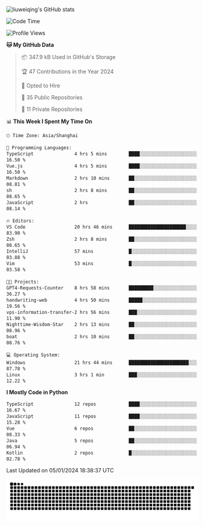 ![liuweiqing's GitHub stats](https://github-readme-stats.vercel.app/api?username=14790897&show_icons=true&locale=cn&include_all_commits=true&count_private=true)

<!--START_SECTION:waka-->
![Code Time](http://img.shields.io/badge/Code%20Time-610%20hrs%206%20mins-blue)

![Profile Views](http://img.shields.io/badge/Profile%20Views-15-blue)

**🐱 My GitHub Data** 

> 📦 347.9 kB Used in GitHub's Storage 
 > 
> 🏆 47 Contributions in the Year 2024
 > 
> 💼 Opted to Hire
 > 
> 📜 35 Public Repositories 
 > 
> 🔑 11 Private Repositories 
 > 
📊 **This Week I Spent My Time On** 

```text
🕑︎ Time Zone: Asia/Shanghai

💬 Programming Languages: 
TypeScript               4 hrs 5 mins        ████░░░░░░░░░░░░░░░░░░░░░   16.50 % 
Vue.js                   4 hrs 5 mins        ████░░░░░░░░░░░░░░░░░░░░░   16.50 % 
Markdown                 2 hrs 10 mins       ██░░░░░░░░░░░░░░░░░░░░░░░   08.81 % 
sh                       2 hrs 8 mins        ██░░░░░░░░░░░░░░░░░░░░░░░   08.65 % 
JavaScript               2 hrs               ██░░░░░░░░░░░░░░░░░░░░░░░   08.14 % 

🔥 Editors: 
VS Code                  20 hrs 46 mins      █████████████████████░░░░   83.90 % 
Zsh                      2 hrs 8 mins        ██░░░░░░░░░░░░░░░░░░░░░░░   08.65 % 
IntelliJ                 57 mins             █░░░░░░░░░░░░░░░░░░░░░░░░   03.88 % 
Vim                      53 mins             █░░░░░░░░░░░░░░░░░░░░░░░░   03.58 % 

🐱‍💻 Projects: 
GPT4-Requests-Counter    8 hrs 58 mins       █████████░░░░░░░░░░░░░░░░   36.27 % 
handwriting-web          4 hrs 50 mins       █████░░░░░░░░░░░░░░░░░░░░   19.56 % 
vps-information-transfer-2 hrs 56 mins       ███░░░░░░░░░░░░░░░░░░░░░░   11.90 % 
Nighttime-Wisdom-Star    2 hrs 13 mins       ██░░░░░░░░░░░░░░░░░░░░░░░   08.96 % 
boat                     2 hrs 10 mins       ██░░░░░░░░░░░░░░░░░░░░░░░   08.76 % 

💻 Operating System: 
Windows                  21 hrs 44 mins      ██████████████████████░░░   87.78 % 
Linux                    3 hrs 1 min         ███░░░░░░░░░░░░░░░░░░░░░░   12.22 % 
```

**I Mostly Code in Python** 

```text
TypeScript               12 repos            ████░░░░░░░░░░░░░░░░░░░░░   16.67 % 
JavaScript               11 repos            ████░░░░░░░░░░░░░░░░░░░░░   15.28 % 
Vue                      6 repos             ██░░░░░░░░░░░░░░░░░░░░░░░   08.33 % 
Java                     5 repos             ██░░░░░░░░░░░░░░░░░░░░░░░   06.94 % 
Kotlin                   2 repos             █░░░░░░░░░░░░░░░░░░░░░░░░   02.78 % 
```




 Last Updated on 05/01/2024 18:38:37 UTC
<!--END_SECTION:waka-->

<picture>
  <source media="(prefers-color-scheme: dark)" srcset="https://raw.githubusercontent.com/14790897/14790897/output/github-contribution-grid-snake-dark.svg" />
  <source media="(prefers-color-scheme: light)" srcset="https://raw.githubusercontent.com/14790897/14790897/output/github-contribution-grid-snake.svg" />
  <img alt="github-snake" src="https://raw.githubusercontent.com/14790897/14790897/output/github-contribution-grid-snake.svg" />
</picture>
